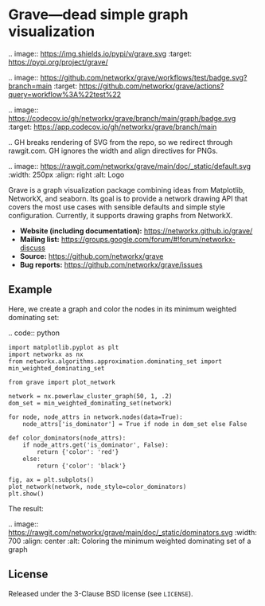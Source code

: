 Grave—dead simple graph visualization
=====================================

.. image:: https://img.shields.io/pypi/v/grave.svg
   :target: https://pypi.org/project/grave/

.. image:: https://github.com/networkx/grave/workflows/test/badge.svg?branch=main
     :target: https://github.com/networkx/grave/actions?query=workflow%3A%22test%22

.. image:: https://codecov.io/gh/networkx/grave/branch/main/graph/badge.svg
      :target: https://app.codecov.io/gh/networkx/grave/branch/main

.. GH breaks rendering of SVG from the repo, so we redirect through rawgit.com.
   GH ignores the width and align directives for PNGs.

.. image:: https://rawgit.com/networkx/grave/main/doc/_static/default.svg
   :width: 250px
   :align: right
   :alt: Logo

Grave is a graph visualization package combining ideas from Matplotlib,
NetworkX, and seaborn. Its goal is to provide a network drawing API that
covers the most use cases with sensible defaults and simple style
configuration. Currently, it supports drawing graphs from NetworkX.

- **Website (including documentation):** https://networkx.github.io/grave/
- **Mailing list:** https://groups.google.com/forum/#!forum/networkx-discuss
- **Source:** https://github.com/networkx/grave
- **Bug reports:** https://github.com/networkx/grave/issues

Example
-------

Here, we create a graph and color the nodes in its minimum weighted
dominating set:

.. code:: python

    import matplotlib.pyplot as plt
    import networkx as nx
    from networkx.algorithms.approximation.dominating_set import min_weighted_dominating_set

    from grave import plot_network

    network = nx.powerlaw_cluster_graph(50, 1, .2)
    dom_set = min_weighted_dominating_set(network)

    for node, node_attrs in network.nodes(data=True):
        node_attrs['is_dominator'] = True if node in dom_set else False

    def color_dominators(node_attrs):
        if node_attrs.get('is_dominator', False):
            return {'color': 'red'}
        else:
            return {'color': 'black'}

    fig, ax = plt.subplots()
    plot_network(network, node_style=color_dominators)
    plt.show()

The result:

.. image:: https://rawgit.com/networkx/grave/main/doc/_static/dominators.svg
    :width: 700
    :align: center
    :alt: Coloring the minimum weighted dominating set of a graph

License
-------

Released under the 3-Clause BSD license (see `LICENSE`).
